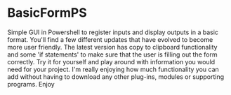 # BasicFormPS
Simple GUI in Powershell to register inputs and display outputs in a basic format. You'll find a few different updates that have evolved to become more user friendly. The latest version has copy to clipboard functionality and some 'if statements' to make sure that the user is filling out the form correctly. Try it for yourself and play around with information you would need for your project. I'm really enjoying how much functionality you can add without having to download any other plug-ins, modules or supporting programs. Enjoy
